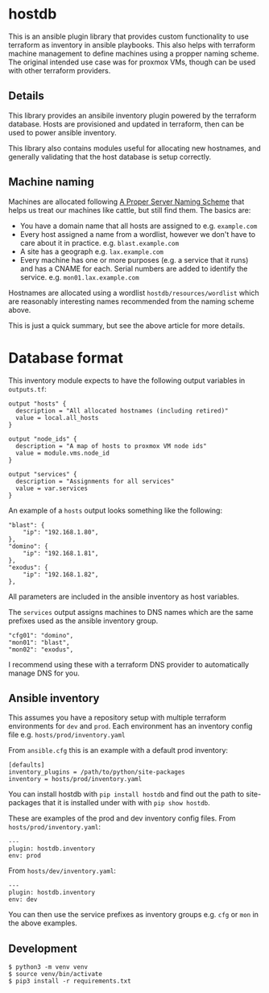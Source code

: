 # hostdb

This is an ansible plugin library that provides custom functionality to use terraform
as inventory in ansible playbooks. This also helps with terraform machine management
to define machines using a propper naming scheme. The original intended use case was
for proxmox VMs, though can be used with other terraform providers.

## Details

This library provides an ansibile inventory plugin powered by the terraform database. Hosts
are provisioned and updated in terraform, then can be used to power ansible inventory.

This library also contains modules useful for allocating new hostnames, and generally validating
that the host database is setup correctly.

## Machine naming

Machines are allocated following [A Proper Server Naming Scheme](https://mnx.io/blog/a-proper-server-naming-scheme/) that helps us treat our machines like cattle, but still find them. The basics are:

  - You have a domain name that all hosts are assigned to e.g. `example.com`
  - Every host assigned a name from a wordlist, however we don't have to care about it in practice. e.g.  `blast.example.com`
  - A site has a geograph e.g. `lax.example.com`
  - Every machine has one or more purposes (e.g. a service that it runs) and has a CNAME for each. Serial numbers are
    added to identify the service. e.g. `mon01.lax.example.com`

Hostnames are allocated using a wordlist `hostdb/resources/wordlist` which are reasonably
interesting names recommended from the naming scheme above.

This is just a quick summary, but see the above article for more details.

# Database format

This inventory module expects to have the following output variables in `outputs.tf`:

```
output "hosts" {
  description = "All allocated hostnames (including retired)"
  value = local.all_hosts
}

output "node_ids" {
  description = "A map of hosts to proxmox VM node ids"
  value = module.vms.node_id
}

output "services" {
  description = "Assignments for all services"
  value = var.services
}
```

An example of a `hosts` output looks something like the following:
```
"blast": {
    "ip": "192.168.1.80",
},
"domino": {
    "ip": "192.168.1.81",
},
"exodus": {
    "ip": "192.168.1.82",
},
```

All parameters are included in the ansible inventory as host variables.

The `services` output assigns machines to DNS names which are the same
prefixes used as the ansible inventory group.
```
"cfg01": "domino",
"mon01": "blast",
"mon02": "exodus",
```

I recommend using these with a terraform DNS provider to automatically
manage DNS for you.

## Ansible inventory

This assumes you have a repository setup with multiple terraform environments
for `dev` and `prod`. Each environment has an inventory config file e.g. `hosts/prod/inventory.yaml`

From `ansible.cfg` this is an example with a default prod inventory:
```
[defaults]
inventory_plugins = /path/to/python/site-packages
inventory = hosts/prod/inventory.yaml
```

You can install hostdb with `pip install hostdb` and find out the path to site-packages
that it is installed under with with `pip show hostdb`.

These are examples of the prod and dev inventory config files. From `hosts/prod/inventory.yaml`:
```
---
plugin: hostdb.inventory
env: prod
```

From `hosts/dev/inventory.yaml`:
```
---
plugin: hostdb.inventory
env: dev
```

You can then use the service prefixes as inventory groups e.g. `cfg` or `mon` in the above examples.

## Development

```
$ python3 -m venv venv
$ source venv/bin/activate
$ pip3 install -r requirements.txt
```
